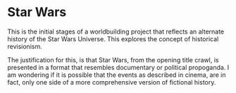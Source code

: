 # Star Wars

This is the initial stages of a worldbuilding project that reflects an alternate history of the Star Wars Universe. This explores the concept of historical revisionism. 

The justification for this, is that Star Wars, from the opening title crawl, is presented in a format that resembles documentary or political propoganda. I am wondering if it is possible that the events as described in cinema, are in fact, only one side of a more comprehensive version of fictional history.  